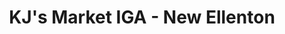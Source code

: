 ---
title: "KJ's Market IGA - New Ellenton"
url: /new-ellenton/kjs-market-iga-new-ellenton/
shop: Supermarkt
---